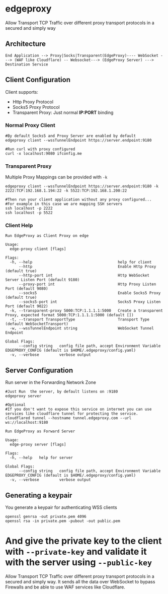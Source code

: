 # edgeproxy
Allow Transport TCP Traffic over different proxy transport protocols in a secured and simply way


## Architecture
```
End Application --> Proxy|Socks|Transparent(EdgeProxy)---- WebSocket ---> (WAF like Cloudflare) -- Websocket---> (EdgeProxy Server) ---> Destination Service
```


## Client Configuration
Client supports:
- Http Proxy Protocol
- Socks5 Proxy Protocol
- Transparent Proxy: Just normal **IP:PORT** binding

### Normal Proxy Client
```
#By default Socks5 and Proxy Server are enabled by default
edgeproxy client --wssTunnelEndpoint https://server.endpoint:9180

#Run curl with proxy configured
curl -x localhost:9080 ifconfig.me
```

### Transparent Proxy
Multiple Proxy Mappings can be provided with `-k`
```
edgeproxy client --wssTunnelEndpoint https://server.endpoint:9180 -k 2222:TCP:192.168.1.194:22 -k 5522:TCP:192.168.1.200:22

#Then run your client application without any proxy configured...
#For example in this case we are mapping SSH servers
ssh localhost -p 2222
ssh localhost -p 5522
```
### Client Help
```
Run EdgeProxy as Client Proxy on edge

Usage:
  edge-proxy client [flags]

Flags:
  -h, --help                                      help for client
      --http                                      Enable Http Proxy (default true)
      --http-port int                             Http WebSocket Server Listen Port (default 9180)
      --proxy-port int                            Http Proxy Listen Port (default 9080)
      --socks5                                    Enable Socks5 Proxy (default true)
      --socks5-port int                           Socks5 Proxy Listen Port (default 9022)
  -k, --transparent-proxy 5000:TCP:1.1.1.1:5000   Create a transparent Proxy, expected format 5000:TCP:1.1.1.1:5000 (default [])
  -t, --transport TransportType                   Transport Type (default WebSocketTransport)
  -w, --wssTunnelEndpoint string                  WebSocket Tunnel Endpoint

Global Flags:
      --config string   config file path, accept Environment Variable EDGEPROXY_CONFIG (default is $HOME/.edgeproxy/config.yaml)
  -v, --verbose         verbose output
```

## Server Configuration
Run server in  the Forwarding Network Zone
```
#Just Run  the server, by default listens on :9180
edgeproxy server

#Optional
#If you don't want to expose this service on internet you can use services like cloudflare tunnel for protecting the service.
cloudflared tunnel --hostname tunnel.edgeproxy.com --url ws://localhost:9180
```

```
Run EdgeProxy as Forward Server

Usage:
  edge-proxy server [flags]

Flags:
  -h, --help   help for server

Global Flags:
      --config string   config file path, accept Environment Variable EDGEPROXY_CONFIG (default is $HOME/.edgeproxy/config.yaml)
  -v, --verbose         verbose output
```


## Generating a keypair
You generate a keypair for authenticating WSS clients 

```shell
openssl genrsa -out private.pem 4096
openssl rsa -in private.pem -pubout -out public.pem
```

And give the private key to the client with `--private-key` and validate it with the server using `--public-key`
=======
Allow Transport TCP Traffic over different proxy transport protocols in a secured and simply way.
It sends all the data over WebSocket to bypass Firewalls and be able to use WAF services like Cloudflare.